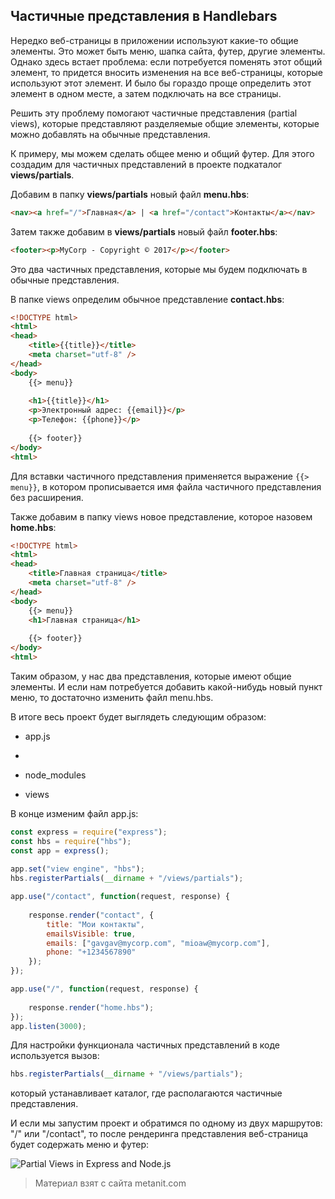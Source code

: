 ## Частичные представления в Handlebars

Нередко вeб-страницы в приложении используют какие-то общие элементы. Это может быть меню, шапка сайта, футер, другие элементы. Однако здесь встает проблема: если потребуется поменять этот общий элемент, то придется вносить изменения на все веб-страницы, которые используют этот элемент. И было бы гораздо проще определить этот элемент в одном месте, а затем подключать на все страницы.

Решить эту проблему помогают частичные представления (partial views), которые представляют разделяемые общие элементы, которые можно добавлять на обычные представления.

К примеру, мы можем сделать общее меню и общий футер. Для этого создадим для частичных представлений в проекте подкаталог **views/partials**.

Добавим в папку **views/partials** новый файл **menu.hbs**:

```html
<nav><a href="/">Главная</a> | <a href="/contact">Контакты</a></nav>
```

Затем также добавим в **views/partials** новый файл **footer.hbs**:

```html
<footer><p>MyCorp - Copyright © 2017</p></footer>
```

Это два частичных представления, которые мы будем подключать в обычные представления.

В папке views определим обычное представление **contact.hbs**:

```html
<!DOCTYPE html>
<html>
<head>
    <title>{{title}}</title>
    <meta charset="utf-8" />
</head>
<body>
    {{> menu}}
    
    <h1>{{title}}</h1>
    <p>Электронный адрес: {{email}}</p>
    <p>Телефон: {{phone}}</p>
    
    {{> footer}}
</body>
<html>
```

Для вставки частичного представления применяется выражение `{{> menu}}`, в котором прописывается имя файла частичного представления без расширения.

Также добавим в папку views новое представление, которое назовем **home.hbs**:

```html
<!DOCTYPE html>
<html>
<head>
    <title>Главная страница</title>
    <meta charset="utf-8" />
</head>
<body>
    {{> menu}}
    <h1>Главная страница</h1>
    
    {{> footer}}
</body>
<html>
```

Таким образом, у нас два представления, которые имеют общие элементы. И если нам потребуется добавить какой-нибудь новый пункт меню, то достаточно изменить файл menu.hbs.

В итоге весь проект будет выглядеть следующим образом:

- app.js

- 

- node_modules

- views

В конце изменим файл app.js:

```js
const express = require("express");
const hbs = require("hbs");
const app = express();
 
app.set("view engine", "hbs");
hbs.registerPartials(__dirname + "/views/partials");

app.use("/contact", function(request, response) {
     
    response.render("contact", {
        title: "Мои контакты",
        emailsVisible: true,
        emails: ["gavgav@mycorp.com", "mioaw@mycorp.com"],
        phone: "+1234567890"
    });
}); 

app.use("/", function(request, response) {
     
    response.render("home.hbs");
});
app.listen(3000);
```

Для настройки функционала частичных представлений в коде используется вызов:

```js
hbs.registerPartials(__dirname + "/views/partials");
```

который устанавливает каталог, где располагаются частичные представления.

И если мы запустим проект и обратимся по одному из двух маршрутов: "/" или "/contact", то после рендеринга представления веб-страница будет содержать меню и футер:

![Partial Views in Express and Node.js](https://metanit.com/web/nodejs/pics/4.8.png)


> Материал взят с сайта metanit.com